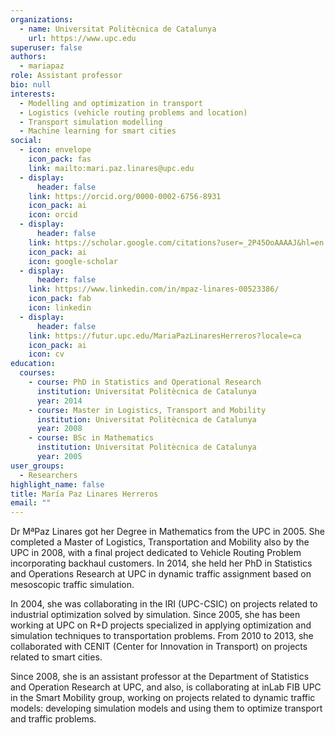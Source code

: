 ```yaml
---
organizations:
  - name: Universitat Politècnica de Catalunya
    url: https://www.upc.edu
superuser: false
authors:
  - mariapaz
role: Assistant professor
bio: null
interests:
  - Modelling and optimization in transport
  - Logistics (vehicle routing problems and location)
  - Transport simulation modelling
  - Machine learning for smart cities
social:
  - icon: envelope
    icon_pack: fas
    link: mailto:mari.paz.linares@upc.edu
  - display:
      header: false
    link: https://orcid.org/0000-0002-6756-8931
    icon_pack: ai
    icon: orcid
  - display:
      header: false
    link: https://scholar.google.com/citations?user=_2P45OoAAAAJ&hl=en
    icon_pack: ai
    icon: google-scholar
  - display:
      header: false
    link: https://www.linkedin.com/in/mpaz-linares-00523386/
    icon_pack: fab
    icon: linkedin
  - display:
      header: false
    link: https://futur.upc.edu/MariaPazLinaresHerreros?locale=ca
    icon_pack: ai
    icon: cv
education:
  courses:
    - course: PhD in Statistics and Operational Research
      institution: Universitat Politècnica de Catalunya
      year: 2014
    - course: Master in Logistics, Transport and Mobility
      institution: Universitat Politècnica de Catalunya
      year: 2008
    - course: BSc in Mathematics
      institution: Universitat Politècnica de Catalunya
      year: 2005
user_groups:
  - Researchers
highlight_name: false
title: María Paz Linares Herreros
email: ""
---
```

Dr MªPaz Linares got her Degree in Mathematics from the UPC in 2005. She completed a Master of Logistics, Transportation and Mobility also by the UPC in 2008, with a final project dedicated to Vehicle Routing Problem incorporating backhaul customers. In 2014, she held her PhD in Statistics and Operations Research at UPC in dynamic traffic assignment based on mesoscopic traffic simulation.


In 2004, she was collaborating in the IRI (UPC-CSIC) on projects related to industrial optimization solved by simulation. Since 2005, she has been working at UPC on R+D projects specialized in applying optimization and simulation techniques to transportation problems. From 2010 to 2013, she collaborated with CENIT (Center for Innovation in Transport)  on projects related to smart cities.


Since 2008, she is an assistant professor at the Department of Statistics and Operation Research at UPC, and also, is collaborating at inLab FIB UPC in the Smart Mobility group, working on projects related to dynamic traffic models: developing simulation models and using them to optimize transport and traffic problems.